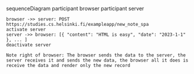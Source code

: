 sequenceDiagram
participant browser
participant server

    browser ->> server: POST https://studies.cs.helsinki.fi/exampleapp/new_note_spa
    activate server
    server ->> browser: [{ "content": "HTML is easy", "date": "2023-1-1" }, ... ]
    deactivate server

    Note right of browser: The browser sends the data to the server, the server receives it and sends the new data, the browser all it does is receive the data and render only the new record
